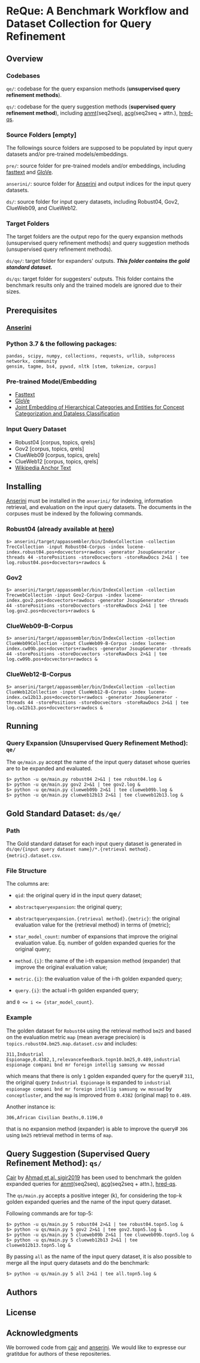 # ReQue: A Benchmark Workflow and Dataset Collection for Query Refinement

## Overview
### Codebases

```qe/```: codebase for the query expansion methods (**unsupervised query refinement methods**).

```qs/```: codebase for the query suggestion methods (**supervised query refinement method**), including [anmt](https://nlp.stanford.edu/pubs/emnlp15_attn.pdf)(seq2seq), [acg](https://arxiv.org/abs/1708.03418)(seq2seq + attn.), [hred-qs](https://arxiv.org/abs/1507.02221).

### Source Folders [empty]
The followings source folders are supposed to be populated by input query datasets and/or pre-trained models/embeddings.

```pre/```: source folder for pre-trained models and/or embeddings, including [fasttext](https://fasttext.cc/docs/en/english-vectors.html) and [GloVe](https://nlp.stanford.edu/projects/glove/).

```anserini/```: source folder for [Anserini](https://github.com/castorini/anserini) and output indices for the input query datasets.

```ds/```: source folder for input query datasets, including Robust04, Gov2, ClueWeb09, and ClueWeb12.

### Target Folders
The target folders are the output repo for the query expansion methods (unsupervised query refinement methods) and query suggestion methods (unsupervised query refinement methods).

```ds/qe/```: target folder for expanders' outputs. ***This folder contains the gold standard dataset.***

```ds/qs```: target folder for suggesters' outputs. This folder contains the benchmark results only and the trained models are ignored due to their sizes.

## Prerequisites
### [Anserini](https://github.com/castorini/anserini)
### Python 3.7 & the following packages:
```
pandas, scipy, numpy, collections, requests, urllib, subprocess
networkx, community
gensim, tagme, bs4, pywsd, nltk [stem, tokenize, corpus]
```

### Pre-trained Model/Embedding
- [Fasttext](https://fasttext.cc/docs/en/english-vectors.html)
- [GloVe](https://nlp.stanford.edu/projects/glove/)
- [Joint Embedding of Hierarchical Categories and Entities for Concept Categorization and Dataless Classification](https://www.aclweb.org/anthology/C16-1252/)

### Input Query Dataset
- Robust04 [corpus, topics, qrels]
- Gov2 [corpus, topics, qrels]
- ClueWeb09 [corpus, topics, qrels]
- ClueWeb12 [corpus, topics, qrels]
- [Wikipedia Anchor Text](http://downloads.dbpedia.org/2016-10/core-i18n/en/anchor_text_en.ttl.bz2)

## Installing
[Anserini](https://github.com/castorini/anserini) must be installed  in the ```anserini/``` for indexing, information retrieval, and evaluation on the input query datasets. The documents in the corpuses must be indexed by the following commands.

### Robust04 (already available at [here](https://git.uwaterloo.ca/jimmylin/anserini-indexes/raw/master/index-robust04-20191213.tar.gz))
```
$> anserini/target/appassembler/bin/IndexCollection -collection TrecCollection -input Robust04-Corpus -index lucene-index.robust04.pos+docvectors+rawdocs -generator JsoupGenerator -threads 44 -storePositions -storeDocvectors -storeRawDocs 2>&1 | tee log.robust04.pos+docvectors+rawdocs &
```

### Gov2
```
$> anserini/target/appassembler/bin/IndexCollection -collection TrecwebCollection -input Gov2-Corpus -index lucene-index.gov2.pos+docvectors+rawdocs -generator JsoupGenerator -threads 44 -storePositions -storeDocvectors -storeRawDocs 2>&1 | tee log.gov2.pos+docvectors+rawdocs &
```

### ClueWeb09-B-Corpus
```
$> anserini/target/appassembler/bin/IndexCollection -collection ClueWeb09Collection -input ClueWeb09-B-Corpus -index lucene-index.cw09b.pos+docvectors+rawdocs -generator JsoupGenerator -threads 44 -storePositions -storeDocvectors -storeRawDocs 2>&1 | tee  log.cw09b.pos+docvectors+rawdocs &
```

### ClueWeb12-B-Corpus
```
$> anserini/target/appassembler/bin/IndexCollection -collection ClueWeb12Collection -input ClueWeb12-B-Corpus -index lucene-index.cw12b13.pos+docvectors+rawdocs -generator JsoupGenerator -threads 44 -storePositions -storeDocvectors -storeRawDocs 2>&1 | tee  log.cw12b13.pos+docvectors+rawdocs &
```

## Running
### Query Expansion (Unsupervised Query Refinement Method): ```qe/```
The ```qe/main.py``` accept the name of the input query dataset whose queries are to be expanded and evaluated.
```
$> python -u qe/main.py robust04 2>&1 | tee robust04.log &
$> python -u qe/main.py gov2 2>&1 | tee gov2.log &
$> python -u qe/main.py clueweb09b 2>&1 | tee clueweb09b.log &
$> python -u qe/main.py clueweb12b13 2>&1 | tee clueweb12b13.log &
```

## Gold Standard Dataset: ```ds/qe/```
### Path

The Gold standard dataset for each input query dataset is generated in ```ds/qe/{input query dataset name}/*.{retrieval method}.{metric}.dataset.csv```.

### File Structure
The columns are:

- ```qid```: the original query id in the input query dataset;

- ```abstractqueryexpansion```: the original query;

- ```abstractqueryexpansion.{retrieval method}.{metric}```: the original evaluation value for the {retrieval method} in terms of {metric};

- ```star_model_count```: number of expansions that improve the original evaluation value. Eq. number of golden expanded queries for the original query;

- ```method.{i}```: the name of the i-th expansion method (expander) that improve the original evaluation value;

- ```metric.{i}```: the evaluation value of the i-th golden expanded query;

- ```query.{i}```: the actual i-th golden expanded query;

and ```0 <= i <= {star_model_count}```.

### Example
The golden dataset for ```Robust04``` using the retrieval method ```bm25``` and based on the evaluation metric ```map``` (mean average precision) is ```topics.robust04.bm25.map.dataset.csv``` and includes:

```311,Industrial Espionage,0.4382,1,relevancefeedback.topn10.bm25,0.489,industrial espionage compani bnd mr foreign intellig samsung vw mossad```

which means that there is only ```1``` golden expanded query for the query# ```311```, the original query ```Industrial Espionage``` is expanded to ```industrial espionage compani bnd mr foreign intellig samsung vw mossad``` by ```conceptluster```, and the ```map``` is improved from ```0.4382``` (original map) to ```0.489```.

Another instance is:

```306,African Civilian Deaths,0.1196,0```

that is no expansion method (expander) is able to improve the query# ```306``` using ```bm25``` retrieval method in terms of ```map```.

## Query Suggestion (Supervised Query Refinement Method): ```qs/```
[Cair](https://github.com/wasiahmad/context_attentive_ir) by [Ahmad et al. sigir2019](https://dl.acm.org/doi/abs/10.1145/3331184.3331246) has been used to benchmark the golden expanded queries for [anmt](https://nlp.stanford.edu/pubs/emnlp15_attn.pdf)(seq2seq), [acg](https://arxiv.org/abs/1708.03418)(seq2seq + attn.), [hred-qs](https://arxiv.org/abs/1507.02221). 

The ```qs/main.py``` accepts a positive integer (k), for considering the top-k golden expanded queries and the name of the input query dataset.

Following commands are for top-5:
```
$> python -u qs/main.py 5 robust04 2>&1 | tee robust04.topn5.log &
$> python -u qs/main.py 5 gov2 2>&1 | tee gov2.topn5.log &
$> python -u qs/main.py 5 clueweb09b 2>&1 | tee clueweb09b.topn5.log &
$> python -u qs/main.py 5 clueweb12b13 2>&1 | tee clueweb12b13.topn5.log &
```

By passing ```all``` as the name of the input query dataset, it is also possible to merge all the input query datasets and do the benchmark:
```
$> python -u qs/main.py 5 all 2>&1 | tee all.topn5.log &
```

## Authors
## License
## Acknowledgments
We borrowed code from [cair](https://github.com/wasiahmad/context_attentive_ir) and [anserini](https://github.com/castorini/anserini). We would like to expresse our gratitdue for authors of these repositeries.
